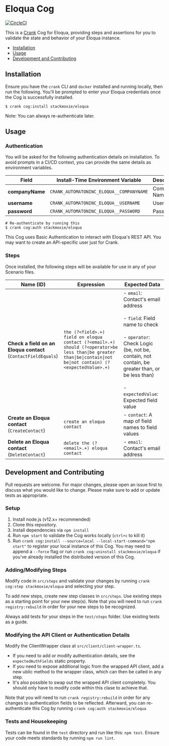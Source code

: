 # Eloqua Cog

[![CircleCI](https://circleci.com/gh/run-crank/cog-eloqua/tree/master.svg?style=svg)](https://circleci.com/gh/run-crank/cog-eloqua/tree/master)

This is a [Crank][what-is-crank] Cog for Eloqua, providing steps and assertions
for you to validate the state and behavior of your Eloqua instance.

* [Installation](#installation)
* [Usage](#usage)
* [Development and Contributing](#development-and-contributing)

## Installation

Ensure you have the `crank` CLI and `docker` installed and running locally,
then run the following.  You'll be prompted to enter your Eloqua credentials
once the Cog is successfully installed.

```shell-session
$ crank cog:install stackmoxie/eloqua
```

Note: You can always re-authenticate later.

## Usage

### Authentication
<!-- run `crank cog:readme stackmoxie/eloqua` to update -->
<!-- authenticationDetails -->
You will be asked for the following authentication details on installation. To avoid prompts in a CI/CD context, you can provide the same details as environment variables.

| Field | Install-Time Environment Variable | Description |
| --- | --- | --- |
| **companyName** | `CRANK_AUTOMATONINC_ELOQUA__COMPANYNAME` | Company Name |
| **username** | `CRANK_AUTOMATONINC_ELOQUA__USERNAME` | Username |
| **password** | `CRANK_AUTOMATONINC_ELOQUA__PASSWORD` | Password |

```shell-session
# Re-authenticate by running this
$ crank cog:auth stackmoxie/eloqua
```
<!-- authenticationDetailsEnd -->

This Cog uses Basic Authentication to interact with Eloqua's REST API. You may
want to create an API-specific user just for Crank.

### Steps
Once installed, the following steps will be available for use in any of your
Scenario files.

<!-- run `crank cog:readme stackmoxie/eloqua` to update -->
<!-- stepDetails -->
| Name (ID) | Expression | Expected Data |
| --- | --- | --- |
| **Check a field on an Eloqua contact**<br>(`ContactFieldEquals`) | `the (?<field>.+) field on eloqua contact (?<email>.+) should (?<operator>be less than\|be greater than\|be\|contain\|not be\|not contain) (?<expectedValue>.+)` | - `email`: Contact's email address <br><br>- `field`: Field name to check <br><br>- `operator`: Check Logic (be, not be, contain, not contain, be greater than, or be less than) <br><br>- `expectedValue`: Expected field value |
| **Create an Eloqua contact**<br>(`CreateContact`) | `create an eloqua contact` | - `contact`: A map of field names to field values |
| **Delete an Eloqua contact**<br>(`DeleteContact`) | `delete the (?<email>.+) eloqua contact` | - `email`: Contact's email address |
<!-- stepDetailsEnd -->

## Development and Contributing
Pull requests are welcome. For major changes, please open an issue first to
discuss what you would like to change. Please make sure to add or update tests
as appropriate.

### Setup

1. Install node.js (v12.x+ recommended)
2. Clone this repository.
3. Install dependencies via `npm install`
4. Run `npm start` to validate the Cog works locally (`ctrl+c` to kill it)
5. Run `crank cog:install --source=local --local-start-command="npm start"` to
   register your local instance of this Cog. You may need to append a `--force`
   flag or run `crank cog:uninstall stackmoxie/eloqua` if you've already
   installed the distributed version of this Cog.

### Adding/Modifying Steps
Modify code in `src/steps` and validate your changes by running
`crank cog:step stackmoxie/eloqua` and selecting your step.

To add new steps, create new step classes in `src/steps`. Use existing steps as
a starting point for your new step(s). Note that you will need to run
`crank registry:rebuild` in order for your new steps to be recognized.

Always add tests for your steps in the `test/steps` folder. Use existing tests
as a guide.

### Modifying the API Client or Authentication Details
Modify the ClientWrapper class at `src/client/client-wrapper.ts`.

- If you need to add or modify authentication details, see the
  `expectedAuthFields` static property.
- If you need to expose additional logic from the wrapped API client, add a new
  ublic method to the wrapper class, which can then be called in any step.
- It's also possible to swap out the wrapped API client completely. You should
  only have to modify code within this clase to achieve that.

Note that you will need to run `crank registry:rebuild` in order for any
changes to authentication fields to be reflected. Afterward, you can
re-authenticate this Cog by running `crank cog:auth stackmoxie/eloqua`

### Tests and Housekeeping
Tests can be found in the `test` directory and run like this: `npm test`.
Ensure your code meets standards by running `npm run lint`.

[what-is-crank]: https://crank.run?utm_medium=readme&utm_source=automatoninc%2Feloqua
